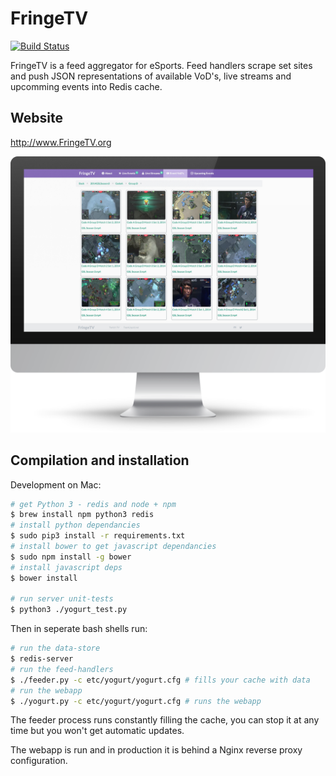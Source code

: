 # FringeTV

[![Build Status](https://travis-ci.org/redbrain/yogurt.svg?branch=master)](https://travis-ci.org/redbrain/yogurt)

FringeTV is a feed aggregator for eSports. Feed handlers scrape set sites and push JSON representations of available VoD's, live streams and  upcomming events into Redis cache.

## Website

http://www.FringeTV.org

![FringeTV](/Yogurt/www/img/screenshot.png?raw=true "FringeTV")

## Compilation and installation

Development on Mac:

```bash
# get Python 3 - redis and node + npm
$ brew install npm python3 redis
# install python dependancies
$ sudo pip3 install -r requirements.txt
# install bower to get javascript dependancies
$ sudo npm install -g bower
# install javascript deps
$ bower install

# run server unit-tests
$ python3 ./yogurt_test.py
```

Then in seperate bash shells run:

```bash
# run the data-store
$ redis-server
# run the feed-handlers
$ ./feeder.py -c etc/yogurt/yogurt.cfg # fills your cache with data
# run the webapp
$ ./yogurt.py -c etc/yogurt/yogurt.cfg # runs the webapp
```

The feeder process runs constantly filling the cache, you can stop it at any time but you won't get
automatic updates.

The webapp is run and in production it is behind a Nginx reverse proxy configuration.

